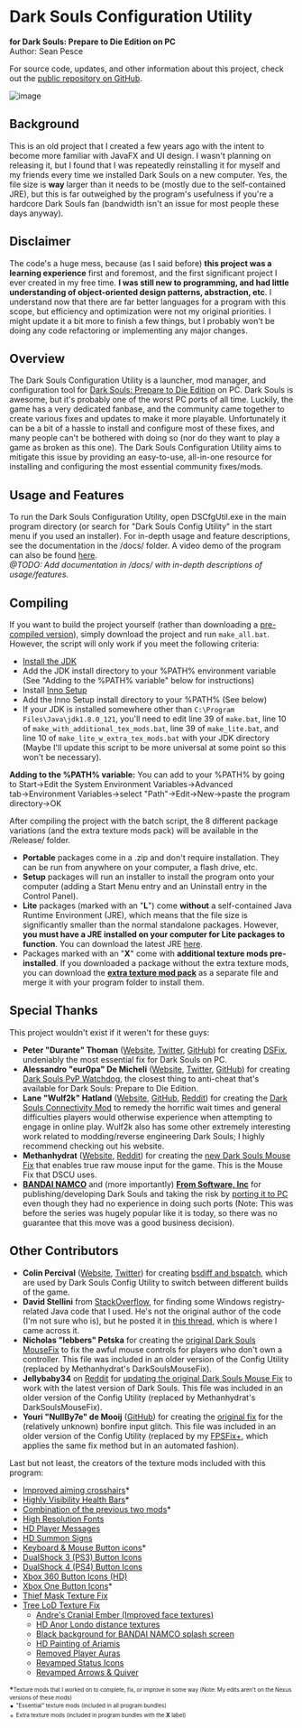 # Dark Souls Configuration Utility  
**for Dark Souls: Prepare to Die Edition on PC**  
Author: Sean Pesce  
  
For source code, updates, and other information about this project, check out the [public repository on GitHub](https://github.com/SeanPesce/Dark_Souls_Config_Utility).  
  
![image](http://i.imgur.com/bqZAB4s.png)
  
## Background  
This is an old project that I created a few years ago with the intent to become more familiar with JavaFX and UI design. I wasn't planning on releasing it, but I found that I was repeatedly reinstalling it for myself and my friends every time we installed Dark Souls on a new computer. Yes, the file size is **way** larger than it needs to be (mostly due to the self-contained JRE), but this is far outweighed by the program's usefulness if you're a hardcore Dark Souls fan (bandwidth isn't an issue for most people these days anyway).  
  
## Disclaimer  
The code's a huge mess, because (as I said before) **this project was a learning experience** first and foremost, and the first significant project I ever created in my free time. **I was still new to programming, and had little understanding of object-oriented design patterns, abstraction, etc**. I understand now that there are far better languages for a program with this scope, but efficiency and optimization were not my original priorities. I might update it a bit more to finish a few things, but I probably won't be doing any code refactoring or implementing any major changes.
  
## Overview  
The Dark Souls Configuration Utility is a launcher, mod manager, and configuration tool for [Dark Souls: Prepare to Die Edition](http://store.steampowered.com/app/211420/) on PC. Dark Souls is awesome, but it's probably one of the worst PC ports of all time. Luckily, the game has a very dedicated fanbase, and the community came together to create various fixes and updates to make it more playable. Unfortunately it can be a bit of a hassle to install and configure most of these fixes, and many people can't be bothered with doing so (nor do they want to play a game as broken as this one). The Dark Souls Configuration Utility aims to mitigate this issue by providing an easy-to-use, all-in-one resource for installing and configuring the most essential community fixes/mods.  
  
## Usage and Features  
To run the Dark Souls Configuration Utility, open DSCfgUtil.exe in the main program directory (or search for "Dark Souls Config Utility" in the start menu if you used an installer). For in-depth usage and feature descriptions, see the documentation in the /docs/ folder. A video demo of the program can also be found [here](https://www.youtube.com/watch?v=OiVRokZtZAo).  
*@TODO: Add documentation in /docs/ with in-depth descriptions of usage/features.*  
  
## Compiling  
If you want to build the project yourself (rather than downloading a [pre-compiled version](https://github.com/SeanPesce/Dark_Souls_Config_Utility/releases)), simply download the project and run `make_all.bat`. However, the script will only work if you meet the following criteria:  

* [Install the JDK](http://www.oracle.com/technetwork/java/javase/downloads/jdk8-downloads-2133151.html)  
* Add the JDK install directory to your %PATH% environment variable (See "Adding to the %PATH% variable" below for instructions)  
* Install [Inno Setup](http://www.jrsoftware.org/isdl.php)   
* Add the Inno Setup install directory to your %PATH% (See below)  
* If your JDK is installed somewhere other than `C:\Program Files\Java\jdk1.8.0_121`, you'll need to edit line 39 of `make.bat`, line 10 of `make_with_additional_tex_mods.bat`, line 39 of `make_lite.bat`, and line 10 of `make_lite_w_extra_tex_mods.bat` with your JDK directory (Maybe I'll update this script to be more universal at some point so this won't be necessary).  
  
  
**Adding to the %PATH% variable:** You can add to your %PATH% by going to Start→Edit the System Environment Variables→Advanced tab→Environment Variables→select "Path"→Edit→New→paste the program directory→OK  
  

After compiling the project with the batch script, the 8 different package variations (and the extra texture mods pack) will be available in the /Release/ folder.  
* **Portable** packages come in a .zip and don't require installation. They can be run from anywhere on your computer, a flash drive, etc.  
* **Setup** packages will run an installer to install the program onto your computer (adding a Start Menu entry and an Uninstall entry in the Control Panel).  
* **Lite** packages (marked with an "**L**") come **without** a self-contained Java Runtime Environment (JRE), which means that the file size is significantly smaller than the normal standalone packages. However, **you must have a JRE installed on your computer for Lite packages to function**. You can download the latest JRE [here](https://java.com/en/download/).  
* Packages marked with an "**X**" come with **additional texture mods pre-installed**. If you downloaded a package without the extra texture mods, you can download the **[extra texture mod pack](https://github.com/SeanPesce/Dark_Souls_Config_Utility/releases)** as a separate file and merge it with your program folder to install them.  
  
## Special Thanks  
This project wouldn't exist if it weren't for these guys:  

* **Peter "Durante" Thoman** ([Website](http://blog.metaclassofnil.com/), [Twitter](https://twitter.com/Durante_PT), [GitHub](https://github.com/PeterTh)) for creating [DSFix](http://www.nexusmods.com/darksouls/mods/19/), undeniably the most essential fix for Dark Souls on PC.  
* **Alessandro "eur0pa" De Micheli** ([Website](https://alessandro.pw/), [Twitter](https://twitter.com/eur0pa_), [GitHub](https://github.com/eur0pa)) for creating [Dark Souls PvP Watchdog](http://www.nexusmods.com/darksouls/mods/849/), the closest thing to anti-cheat that's available for Dark Souls: Prepare to Die Edition.  
* **Lane "Wulf2k" Hatland** ([Website](http://wulf2k.ca/), [GitHub](https://github.com/Wulf2k), [Reddit](https://www.reddit.com/user/Wulf2k/)) for creating the [Dark Souls Connectivity Mod](http://wulf2k.ca/PC/DaS/DSCM.html) to remedy the horrific wait times and general difficulties players would otherwise experience when attempting to engage in online play. Wulf2k also has some other extremely interesting work related to modding/reverse engineering Dark Souls; I highly recommend checking out his website.  
* **Methanhydrat** ([Website](https://methanhydrat.wordpress.com/), [Reddit](https://www.reddit.com/user/Methanhydrat)) for creating the [new Dark Souls Mouse Fix](https://www.reddit.com/r/pcgaming/comments/69t878/darksoulsmousefix_v14_beta_released_new_binding/) that enables true raw mouse input for the game. This is the Mouse Fix that DSCU uses.  
* **[BANDAI NAMCO](https://www.bandainamcoent.com/)** and (more importantly) **[From Software, Inc](http://www.fromsoftware.jp/pc_en/)** for publishing/developing Dark Souls and taking the risk by [porting it to PC](http://www.pcgamer.com/dark-souls-pc-petition-at-nearly-70000-signatures-namco-listening/) even though they had no experience in doing such ports (Note: This was before the series was hugely popular like it is today, so there was no guarantee that this move was a good business decision).  
  
  
## Other Contributors  

* **Colin Percival** ([Website](http://www.daemonology.net/), [Twitter](https://twitter.com/cperciva)) for creating [bsdiff and bspatch](http://www.daemonology.net/bsdiff/), which are used by Dark Souls Config Utility to switch between different builds of the game.  
* **David Stellini** from [StackOverflow](http://stackoverflow.com/users/656963/david), for finding some Windows registry-related Java code that I used. He's not the original author of the code (I'm not sure who is), but he posted it in [this thread](http://stackoverflow.com/questions/62289/read-write-to-windows-registry-using-java), which is where I came across it.  
* **Nicholas "lebbers" Petska** for creating the [original Dark Souls MouseFix](http://pages.cs.wisc.edu/~petska/) to fix the awful mouse controls for players who don't own a controller. This file was included in an older version of the Config Utility (replaced by Methanhydrat's DarkSoulsMouseFix).  
* **Jellybaby34** on [Reddit](https://www.reddit.com/user/Jellybaby34) for [updating the original Dark Souls Mouse Fix](https://www.reddit.com/r/darksouls/comments/3ay9aj/dsmfix_update_for_new_steamworks_patch/) to work with the latest version of Dark Souls. This file was included in an older version of the Config Utility (replaced by Methanhydrat's DarkSoulsMouseFix).
* **Youri "NullBy7e" de Mooij** ([GitHub](https://github.com/NullBy7e)) for creating the [original fix](http://www.nexusmods.com/darksouls/mods/862/) for the (relatively unknown) bonfire input glitch. This file was included in an older version of the Config Utility (replaced by my [FPSFix+](https://github.com/SeanPesce/FPSFix-Plus), which applies the same fix method but in an automated fashion).

Last but not least, the creators of the texture mods included with this program:  

* [Improved aiming crosshairs](http://www.nexusmods.com/darksouls/mods/643/)*  
* [Highly Visibility Health Bars](http://www.nexusmods.com/darksouls/mods/40/)*  
* [Combination of the previous two mods](http://www.nexusmods.com/darksouls/mods/892/)*  
* [High Resolution Fonts](http://www.nexusmods.com/darksouls/mods/22)  
* [HD Player Messages](http://www.nexusmods.com/darksouls/mods/389/)  
* [HD Summon Signs](http://www.nexusmods.com/darksouls/mods/394/)  
* [Keyboard & Mouse Button icons](http://www.nexusmods.com/darksouls/mods/840/)*  
* [DualShock 3 (PS3) Button Icons](http://www.nexusmods.com/darksouls/mods/135/)  
* [DualShock 4 (PS4) Button Icons](http://www.nexusmods.com/darksouls/mods/690/)  
* [Xbox 360 Button Icons (HD)](http://www.nexusmods.com/darksouls/mods/171/)  
* [Xbox One Button Icons](http://www.nexusmods.com/darksouls/mods/1061/)*  
* [Thief Mask Texture Fix](http://www.nexusmods.com/darksouls/mods/355/)  
* [Tree LoD Texture Fix](http://www.nexusmods.com/darksouls/mods/67/)  
  * [Andre's Cranial Ember (Improved face textures)](http://www.nexusmods.com/darksouls/mods/23/)  
  * [HD Anor Londo distance textures](http://www.nexusmods.com/darksouls/mods/132/)  
  * [Black background for BANDAI NAMCO splash screen](http://www.nexusmods.com/darksouls/mods/175/)  
  * [HD Painting of Ariamis](http://www.nexusmods.com/darksouls/mods/148/)  
  * [Removed Player Auras](http://www.nexusmods.com/darksouls/mods/62/)  
  * [Revamped Status Icons](http://www.nexusmods.com/darksouls/mods/8/)  
  * [Revamped Arrows & Quiver](http://www.nexusmods.com/darksouls/mods/197/)  
  
*<sub><sup>Texture mods that I worked on to complete, fix, or improve in some way (Note: My edits aren't on the Nexus versions of these mods)</sup></sub>  
• <sub><sup>"Essential" texture mods (included in all program bundles)</sup></sub>  
◦ <sub><sup>Extra texture mods (included in program bundles with the **X** label)</sup></sub>  


  
